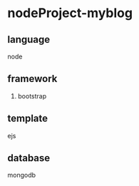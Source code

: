 # nodeProject-myblog

## language

node

## framework

1. bootstrap

## template

ejs

## database

mongodb
